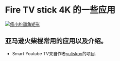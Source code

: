 # Fire TV stick 4K 的一些应用
[![瘦小的圆角矩形](https://img.shields.io/badge/我的-小店-brightgreen.svg?style=plastic)](https://item.taobao.com/item.htm?spm=a1z10.1-c.w4004-5759726203.2.63e6362fkQaoVr&id=586454403742)

亚马逊火柴棍常用的应用以及介绍。 
-

* Smart Youtube TV来自作者[yuliskov](https://github.com/yuliskov/SmartYouTubeTV)的项目.
